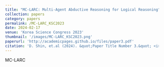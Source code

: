 ```yaml
---
title: "MC-LARC: Multi-Agent Abductive Reasoning for Logical Reasoning"
collection: papers
category: papers
permalink: /MC-LARC_KSC2023
date: 2024-02-17
venue: 'Korea Science Congress 2023'
thumbnail: '/images/MC-LARC_KSC2023.png'
paperurl: 'http://academicpages.github.io/files/paper3.pdf'
citation: 'D. Shin, et.al (2024). &quot;Paper Title Number 3.&quot; <i>GitHub Journal of Bugs</i>. 1(3).'
---
```


MC-LARC
